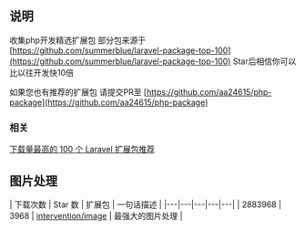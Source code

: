 ## 说明

收集php开发精选扩展包 部分包来源于[https://github.com/summerblue/laravel-package-top-100](https://github.com/summerblue/laravel-package-top-100)
Star后相信你可以比以往开发快10倍     

如果您也有推荐的扩展包 请提交PR至 [https://github.com/aa24615/php-package](https://github.com/aa24615/php-package)


### 相关
[下载量最高的 100 个 Laravel 扩展包推荐](https://github.com/summerblue/laravel-package-top-100) 

## 图片处理

| 下载次数 | Star 数 | 扩展包 | 一句话描述 |
|---|---|---|---|---|
| 2883968 | 3968 | [intervention/image](https://github.com/Intervention/image) | 最强大的图片处理 |
